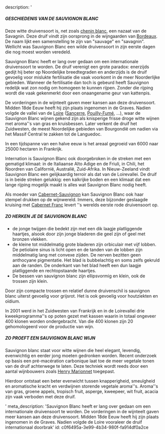 description: '<h5>GESCHIEDENIS VAN DE SAUVIGNON BLANC</h5><p>Deze witte druivensoort is, net zoals&nbsp;<a href="/nl/grape/chenin-blanc">chenin blanc</a>, een nazaat van de Savagnin. Deze druif vindt zijn oorsprong in de wijngaarden van <a href="/nl/region/bordeaux">Bordeaux</a>. De naam lijkt een samenstelling te zijn van "sauvage" en "savagnin". Wellicht was Sauvignon Blanc een wilde druivensoort in zijn eerste dagen die nog moest worden veredeld. </p><p>Sauvignon Blanc heeft er lang over gedaan om een internationale druivensoort te worden. De druif verenigt een grote paradox: enerzijds gedijt hij beter op Noordelijke breedtegraden en anderzijds is de druif gevoelig voor mislukte fertilisatie die vaak voorkomt in de meer Noorderlijke gebieden. Wanneer de fertilisatie dan toch is gebeurd heeft Sauvignon redelijk wat zon nodig om homogeen te kunnen rijpen. Zonder die rijping wordt die vaak gekenmerkt door een onaangename geur van kattenpis.</p><p>De vorderingen in de wijnteelt gaven meer kansen aan deze druivensoort. Midden 18de Eeuw heeft hij zijn plaats ingenomen in de Graves. Nadien volgde de vallei van de <a href="/nl/region/loire">Loire</a> (<a href="/nl/region/sancerre">Sancerre</a>, <a href="/nl/region/pouilly-fume">Pouilly-Fumé</a>, ...), waar de Sauvignon Blanc wijnen gekend zijn als knisperige frisse droge witte wijnen met aroma''s van gras en kruisbessen. Later verkent de druif het Zuidwesten, de meest Noordelijke gebieden van Bourgondië om nadien via het Massif Central te zakken tot de Languedoc.</p><p>In een tijdspanne van een halve eeuw is het areaal gegroeid van 6000 naar 25000 hectaren in Frankrijk.</p><p>Internation is Sauvignon Blanc ook doorgebroken in de streken met een gematigd klimaat: in de Italiaanse Alto Adige en de Friuli, in Chili, het Noordren van Californië, Australië, Zuid-Afrika. In Nieuw-Zeeland vindt Sauvignon Blanc een gelijkaardig terroir als dat van de Loirevallei. De druif is in beide streken gelukkig: een kalkrijke boden en een klimaat dat een lange rijping mogelijk maakt is alles wat Sauvignon Blanc nodig heeft.</p><p>Als moeder van <a href="/nl/grape/cabernet-sauvignon">Cabernet-Sauvignon</a> kan Sauvignon Blanc ook haar stempel drukken op de wijnwereld. Immers, deze bijzonder geslaagde kruising met <a href="/nl/grape/cabernet-franc">Cabernet Franc</a> levert ''s werelds eerste rode druivensoort op.</p><h5>ZO HERKEN JE DE SAUVIGNON BLANC</h5><ul><li>de jonge twijgen die bedekt zijn met een dik laagje platliggende haartjes, alsook door zijn jonge bladeren die geel zijn of geel met bronzen vlekken. </li><li>de kleine tot middelmatig grote bladeren zijn orbiculair met vijf lobben. De petiolaire sinus is licht open en de tanden van de lobben zijn middelmatig lang met convexe zijden. De nerven bezitten geen anthocyane pigmentatie. Het blad is bubbelachtig en soms zelfs gekruld aan de randen. De onderkant van het blad heeft een dun laagje platliggende en rechtopstaande haartjes. </li><li>De bessen van sauvignon blanc zijn ellipsvormig en klein, ook de trossen zijn klein.</li></ul><p>Door zijn compacte trossen en relatief dunne druivenschil is sauvignon blanc uiterst gevoelig voor grijsrot. Het is ook gevoelig voor houtziekten en oïdium.</p><p>In 2001 werd in het Zuidwesten van Frankrijk en in de Loirevallei drie kweekprogramma''s op poten gezet met kassen waarin in totaal ongeveer 400 klonen worden ondergebracht. Van die 400 klonen zijn 20 gehomologeerd voor de productie van wijn.</p><h5>ZO PROEFT EEN SAUVIGNON BLANC WIJN</h5><p>Sauvignon blanc staat voor witte wijnen die heel elegant, levendig, evenwichtig en eerder jong moeten gedronken worden. Recent onderzoek op basis een pré-macération carbonique laat toe de meer vegetale tonen van de druif achterwege te laten. Deze techniek wordt reeds door een aantal wijnbouwers zoals <a href="/nl/estate/domaine-de-la-charmoise">Henry Marionnet</a> toegepast. </p><p>Hierdoor ontstaat een beter evenwicht tussen knapperigheid, smeuïgheid en aromatische kracht en verdwijnen storende vegetale aroma''s. Aroma''s van gras, groene appels, tropisch fruit, asperge, kweepeer, wit fruit, acacia zijn vaak verboden met deze druif.</p>'
meta_description: 'Sauvignon Blanc heeft er lang over gedaan om een internationale druivensoort te worden. De vorderingen in de wijnteelt gaven meer kansen aan deze druivensoort. Midden 18de Eeuw heeft hij zijn plaats ingenomen in de Graves. Nadien volgde de Loire vooraleer de druif internationaal doorbrak'
id: c0f6495a-3e99-4b34-980f-fa914df0a2ce
